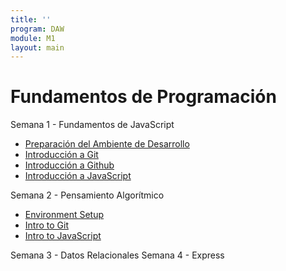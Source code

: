 ```yaml
---
title: ''
program: DAW
module: M1
layout: main
---
```


# Fundamentos de Programación

Semana 1 - Fundamentos de JavaScript

* [Preparación del Ambiente de Desarrollo](/daw/m1/preparacion_del_ambiente_de_desarrollo)
* [Introducción a Git](/daw/m1/introduccion_a_git)
* [Introducción a Github](/daw/m1/introduccion_a_github)
* [Introducción a JavaScript](/daw/m1/introduccion_a_javascript)

Semana 2 - Pensamiento Algorítmico

* [Environment Setup](/daw/m1/environment_setup)
* [Intro to Git](/daw/m1/intro_to_git)
* [Intro to JavaScript](/daw/m1/intro_to_javascript)

Semana 3 - Datos Relacionales
Semana 4 - Express

